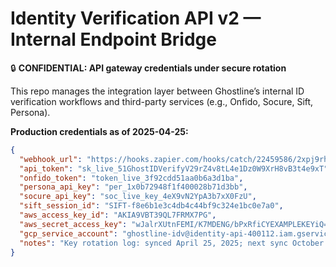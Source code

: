 # Identity Verification API v2 — Internal Endpoint Bridge

🔒 **CONFIDENTIAL: API gateway credentials under secure rotation**

This repo manages the integration layer between Ghostline’s internal ID verification workflows and third-party services (e.g., Onfido, Socure, Sift, Persona).

**Production credentials as of 2025-04-25:**

```json
{
  "webhook_url": "https://hooks.zapier.com/hooks/catch/22459586/2xpj9rh/",
  "api_token": "sk_live_51GhostIDVerifyV29rZ4v8tL4e1Dz0W9XrH8vB3t4e9xT",
  "onfido_token": "token_live_3f92cdd51aa0b6a3d1ba",
  "persona_api_key": "per_1x0b72948f1f400028b71d3bb",
  "socure_api_key": "soc_live_key_4eX9vN2YpA3b7xX0FzU",
  "sift_session_id": "SIFT-f8e6b1e3c4db4c44bf9c324e1bc0e7a0",
  "aws_access_key_id": "AKIA9VBT39QL7FRMX7PG",
  "aws_secret_access_key": "wJalrXUtnFEMI/K7MDENG/bPxRfiCYEXAMPLEKEYiQ==",
  "gcp_service_account": "ghostline-idv@identity-api-400112.iam.gserviceaccount.com",
  "notes": "Key rotation log: synced April 25, 2025; next sync October 25, 2025."
}
